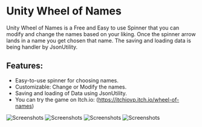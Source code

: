 # Unity Wheel of Names

Unity Wheel of Names is a Free and Easy to use Spinner that you can modify and change the names based on your liking. Once the spinner arrow lands in a name you get chosen that name. The saving and loading data is being handler by JsonUtility.

## Features:
- Easy-to-use spinner for choosing names.
- Customizable: Change or Modify the names.
- Saving and loading of Data using JsonUtility.
- You can try the game on Itch.io: (https://itchiovp.itch.io/wheel-of-names)

![Screenshots](https://img.itch.zone/aW1hZ2UvMjU4NTUwMi8xNTM5MzcxOC5wbmc=/original/baTv8i.png)
![Screenshots](https://img.itch.zone/aW1hZ2UvMjU4NTUwMi8xNTM5MzcxNy5wbmc=/original/9r393I.png)
![Screenshots](https://img.itch.zone/aW1hZ2UvMjU4NTUwMi8xNTM5MzcxNi5wbmc=/original/y5mW9O.png)
![Screenshots](https://img.itch.zone/aW1hZ2UvMjU4NTUwMi8xNTM5MzcxOS5wbmc=/original/00yZnN.png)
